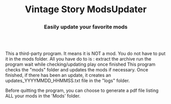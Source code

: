 # <p align="center">Vintage Story ModsUpdater</p>
### <p align="center">Easily update your favorite mods</p>
<br><br>

This a third-party program. It means it is NOT a mod. You do not have to put it in the mods folder.
All you have do to is :
extract the archive
run the program
wait while checking/updating
play once finished
This program checks the "mods" folder and updates the mods if necessary. Once finished, if there has been an update, it creates an updates_YYYYMMDD_HHMMSS.txt file in the "logs" folder.

Before quitting the program, you can choose to generate a pdf file listing ALL your mods in the 'Mods' folder.
